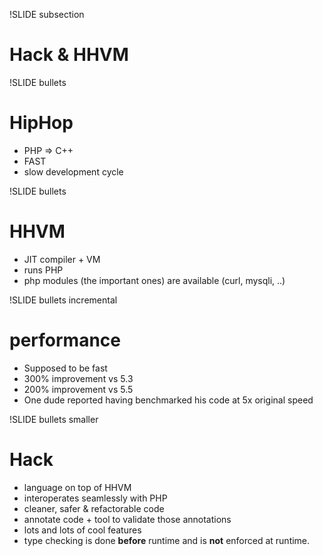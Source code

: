 !SLIDE subsection

# Hack & HHVM

!SLIDE bullets

# HipHop #

* PHP => C++
* FAST
* slow development cycle

!SLIDE bullets

# HHVM #

* JIT compiler + VM
* runs PHP
* php modules (the important ones) are available (curl, mysqli, ..)

!SLIDE bullets incremental

# performance #

* Supposed to be fast
* 300% improvement vs 5.3
* 200% improvement vs 5.5
* One dude reported having benchmarked his code at 5x original speed

!SLIDE bullets smaller

# Hack #

* language on top of HHVM
* interoperates seamlessly with PHP
* cleaner, safer & refactorable code
* annotate code + tool to validate those annotations
* lots and lots of cool features
* type checking is done **before** runtime and is **not** enforced at runtime.
